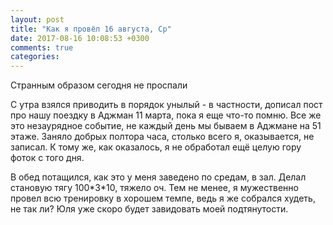 ```yaml
---
layout: post
title: "Как я провёл 16 августа, Ср"
date: 2017-08-16 10:08:53 +0300
comments: true
categories: 
---
```

Странным образом сегодня не проспали

С утра взялся приводить в порядок унылый - в частности, дописал пост про нашу поездку в Аджман 11 марта, пока я еще что-то помню. Все же это незаурядное событие, не каждый день мы бываем в Аджмане на 51 этаже. Заняло добрых полтора часа, столько всего я, оказывается, не записал. К тому же, как оказалось, я не обработал ещё целую гору фоток с того дня.

В обед потащился, как это у меня заведено по средам, в зал. Делал становую тягу 100\*3\*10, тяжело оч. Тем не менее, я мужественно провел всю тренировку в хорошем темпе, ведь я же собрался худеть, не так ли? Юля уже скоро будет завидовать моей подтянутости.